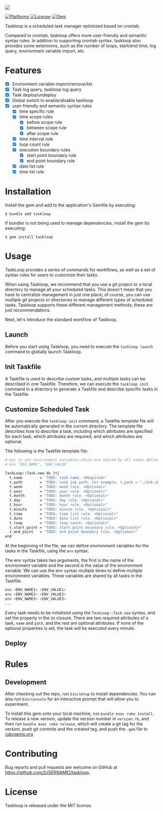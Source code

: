 ![](https://chuquan-public-r-001.oss-cn-shanghai.aliyuncs.com/sketch-images/taskloop-logo-white.png?x-oss-process=image/resize,w_800)

[![Platforms](https://img.shields.io/badge/Platforms-macOS_Linux-yellowgreen)](https://img.shields.io/badge/Platforms-macOS_Linux-Green)
[![License](https://img.shields.io/badge/License-MIT-orange)](https://img.shields.io/badge/License-MIT-orange)
[![Gem](https://img.shields.io/badge/Gem-0.3.0-blue)](https://img.shields.io/badge/Gem-0.3.0-blue)

Taskloop is a scheduled task manager optimized based on crontab. 

Compared to crontab, taskloop offers more user-friendly and semantic syntax rules. In addition to supporting crontab 
syntax, taskloop also provides some extensions, such as the number of loops, start/end time, log query, environment 
variable import, etc.

# Features

- [x] Environment variable import/remove/list
- [x] Task log query, taskloop log query
- [x] Task deploy/undeploy
- [x] Global switch to enable/disable taskloop
- [x] user-friendly and semantic syntax rules
  - [x] time specific rule
  - [x] time scope rules
    - [x] before scope rule
    - [x] between scope rule
    - [x] after scope rule
  - [x] time interval rule
  - [x] loop count rule
  - [x] execution boundary rules
    - [x] start point boundary rule
    - [x] end point boundary rule
  - [x] date list rule
  - [x] time list rule

# Installation

Install the gem and add to the application's Gemfile by executing:

    $ bundle add taskloop

If bundler is not being used to manage dependencies, install the gem by executing:

    $ gem install taskloop

# Usage
TaskLoop provides a series of commands for workflows, as well as a set of syntax rules for users to customize their tasks.

When using Taskloop, we recommend that you use a git project or a local directory to manage all your scheduled tasks.
This doesn't mean that you have to centralize management in just one place; of course, you can use multiple git 
projects or directories to manage different types of scheduled tasks. Taskloop supports these different management 
methods; these are just recommendations.

Next, let's introduce the standard workflow of Taskloop.

## Launch
Before you start using Taskloop, you need to execute the `taskloop launch` command to globally launch Taskloop.

## Init Taskfile
A Taskfile is used to describe custom tasks, and multiple tasks can be described in one Taskfile. Therefore, we can 
execute the `taskloop init` command in a directory to generate a Taskfile and describe specific tasks in the Taskfile.

## Customize Scheduled Task
After you execute the `taskloop init` command, a Taskfile template file will be automatically generated in the current 
directory. The template file describes how to describe a task, including which attributes are specified 
for each task, which attributes are required, and which attributes are optional.

The following is the Taskfile template file:
```sh
# env to set environment variables which are shared by all tasks defined in the Taskfile. <Optional>
# env "ENV_NAME", "ENV_VALUE"

TaskLoop::Task.new do |t|
  t.name        = 'TODO: task name. <Required>'
  t.path        = 'TODO: task job path. For example, t.path = "./Job.sh". <Required>'
  t.week        = 'TODO: week rule. <Optional>'
  t.year        = "TODO: year rule. <Optional>"
  t.month       = "TODO: month rule. <Optional>"
  t.day         = "TODO: day rule. <Optional>"
  t.hour        = "TODO: hour rule. <Optional>"
  t.minute      = "TODO: minute rule. <Optional>"
  t.time        = "TODO: time list rule. <Optional>"
  t.date        = "TODO: date list rule. <Optional>"
  t.loop        = "TODO: loop count. <Optional>"
  t.start_point = "TODO: start point boundary rule. <Optional>"
  t.end_point   = "TODO: end point boundary rule. <Optional>"
end
```

At the beginning of the file, we can define environment variables for the tasks in the Taskfile, using the `env` syntax.

The env syntax takes two arguments, the first is the name of the environment variable and the second is the value of the
environment variable. We can use the env syntax multiple times to define multiple environment variables. These variables
are shared by all tasks in the Taskfile.

```sh
env <ENV_NAME1> <ENV_VALUE1>
env <ENV_NAME2> <ENV_VALUE2>
env <ENV_NAME3> <ENV_VALUE3>
...
```

Every task needs to be initialized using the `TaskLoop::Task.new` syntax, and set the property in the `do` closure. 
There are two required attributes of a task, `name` and `path`, and the rest are optional attributes. If none of the 
optional properties is set, the task will be executed every minute.




## Deploy


# Rules

## Development

After checking out the repo, run `bin/setup` to install dependencies. You can also run `bin/console` for an interactive 
prompt that will allow you to experiment.

To install this gem onto your local machine, run `bundle exec rake install`. To release a new version, update the version 
number in `version.rb`, and then run `bundle exec rake release`, which will create a git tag for the version, push git 
commits and the created tag, and push the `.gem` file to [rubygems.org](https://rubygems.org).

# Contributing
Bug reports and pull requests are welcome on GitHub at https://github.com/[USERNAME]/taskloop.

# License
Taskloop is released under the MIT license. 

